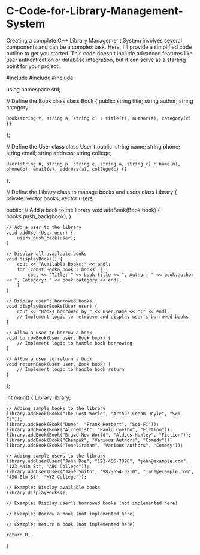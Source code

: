 # C-Code-for-Library-Management-System
Creating a complete C++ Library Management System involves several components and can be a complex task. Here, I'll provide a simplified code outline to get you started. This code doesn't include advanced features like user authentication or database integration, but it can serve as a starting point for your project.

#include <iostream>
#include <vector>
#include <string>

using namespace std;

// Define the Book class
class Book {
public:
    string title;
    string author;
    string category;

    Book(string t, string a, string c) : title(t), author(a), category(c) {}
};

// Define the User class
class User {
public:
    string name;
    string phone;
    string email;
    string address;
    string college;

    User(string n, string p, string e, string a, string c) : name(n), phone(p), email(e), address(a), college(c) {}
};

// Define the Library class to manage books and users
class Library {
private:
    vector<Book> books;
    vector<User> users;

public:
    // Add a book to the library
    void addBook(Book book) {
        books.push_back(book);
    }

    // Add a user to the library
    void addUser(User user) {
        users.push_back(user);
    }

    // Display all available books
    void displayBooks() {
        cout << "Available Books:" << endl;
        for (const Book& book : books) {
            cout << "Title: " << book.title << ", Author: " << book.author << ", Category: " << book.category << endl;
        }
    }

    // Display user's borrowed books
    void displayUserBooks(User user) {
        cout << "Books borrowed by " << user.name << ":" << endl;
        // Implement logic to retrieve and display user's borrowed books
    }

    // Allow a user to borrow a book
    void borrowBook(User user, Book book) {
        // Implement logic to handle book borrowing
    }

    // Allow a user to return a book
    void returnBook(User user, Book book) {
        // Implement logic to handle book return
    }
};

int main() {
    Library library;

    // Adding sample books to the library
    library.addBook(Book("The Lost World", "Arthur Conan Doyle", "Sci-Fi"));
    library.addBook(Book("Dune", "Frank Herbert", "Sci-Fi"));
    library.addBook(Book("Alchemist", "Paulo Coelho", "Fiction"));
    library.addBook(Book("Brave New World", "Aldous Huxley", "Fiction"));
    library.addBook(Book("Champak", "Various Authors", "Comedy"));
    library.addBook(Book("Tenaliraman", "Various Authors", "Comedy"));

    // Adding sample users to the library
    library.addUser(User("John Doe", "123-456-7890", "john@example.com", "123 Main St", "ABC College"));
    library.addUser(User("Jane Smith", "987-654-3210", "jane@example.com", "456 Elm St", "XYZ College"));

    // Example: Display available books
    library.displayBooks();

    // Example: Display user's borrowed books (not implemented here)

    // Example: Borrow a book (not implemented here)

    // Example: Return a book (not implemented here)

    return 0;
}
